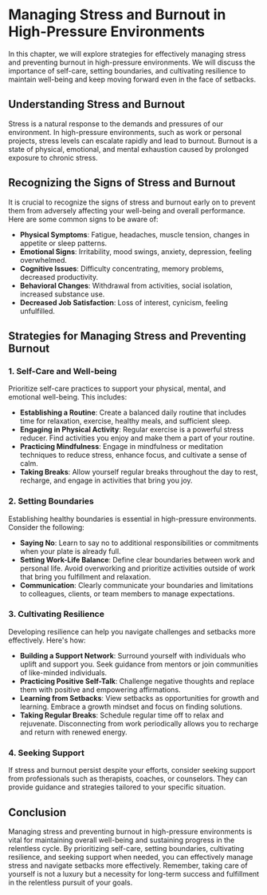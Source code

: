 Managing Stress and Burnout in High-Pressure Environments
=====================================================================

In this chapter, we will explore strategies for effectively managing stress and preventing burnout in high-pressure environments. We will discuss the importance of self-care, setting boundaries, and cultivating resilience to maintain well-being and keep moving forward even in the face of setbacks.

Understanding Stress and Burnout
--------------------------------

Stress is a natural response to the demands and pressures of our environment. In high-pressure environments, such as work or personal projects, stress levels can escalate rapidly and lead to burnout. Burnout is a state of physical, emotional, and mental exhaustion caused by prolonged exposure to chronic stress.

Recognizing the Signs of Stress and Burnout
-------------------------------------------

It is crucial to recognize the signs of stress and burnout early on to prevent them from adversely affecting your well-being and overall performance. Here are some common signs to be aware of:

* **Physical Symptoms**: Fatigue, headaches, muscle tension, changes in appetite or sleep patterns.
* **Emotional Signs**: Irritability, mood swings, anxiety, depression, feeling overwhelmed.
* **Cognitive Issues**: Difficulty concentrating, memory problems, decreased productivity.
* **Behavioral Changes**: Withdrawal from activities, social isolation, increased substance use.
* **Decreased Job Satisfaction**: Loss of interest, cynicism, feeling unfulfilled.

Strategies for Managing Stress and Preventing Burnout
-----------------------------------------------------

### 1. **Self-Care and Well-being**

Prioritize self-care practices to support your physical, mental, and emotional well-being. This includes:

* **Establishing a Routine**: Create a balanced daily routine that includes time for relaxation, exercise, healthy meals, and sufficient sleep.
* **Engaging in Physical Activity**: Regular exercise is a powerful stress reducer. Find activities you enjoy and make them a part of your routine.
* **Practicing Mindfulness**: Engage in mindfulness or meditation techniques to reduce stress, enhance focus, and cultivate a sense of calm.
* **Taking Breaks**: Allow yourself regular breaks throughout the day to rest, recharge, and engage in activities that bring you joy.

### 2. **Setting Boundaries**

Establishing healthy boundaries is essential in high-pressure environments. Consider the following:

* **Saying No**: Learn to say no to additional responsibilities or commitments when your plate is already full.
* **Setting Work-Life Balance**: Define clear boundaries between work and personal life. Avoid overworking and prioritize activities outside of work that bring you fulfillment and relaxation.
* **Communication**: Clearly communicate your boundaries and limitations to colleagues, clients, or team members to manage expectations.

### 3. **Cultivating Resilience**

Developing resilience can help you navigate challenges and setbacks more effectively. Here's how:

* **Building a Support Network**: Surround yourself with individuals who uplift and support you. Seek guidance from mentors or join communities of like-minded individuals.
* **Practicing Positive Self-Talk**: Challenge negative thoughts and replace them with positive and empowering affirmations.
* **Learning from Setbacks**: View setbacks as opportunities for growth and learning. Embrace a growth mindset and focus on finding solutions.
* **Taking Regular Breaks**: Schedule regular time off to relax and rejuvenate. Disconnecting from work periodically allows you to recharge and return with renewed energy.

### 4. **Seeking Support**

If stress and burnout persist despite your efforts, consider seeking support from professionals such as therapists, coaches, or counselors. They can provide guidance and strategies tailored to your specific situation.

Conclusion
----------

Managing stress and preventing burnout in high-pressure environments is vital for maintaining overall well-being and sustaining progress in the relentless cycle. By prioritizing self-care, setting boundaries, cultivating resilience, and seeking support when needed, you can effectively manage stress and navigate setbacks more effectively. Remember, taking care of yourself is not a luxury but a necessity for long-term success and fulfillment in the relentless pursuit of your goals.

